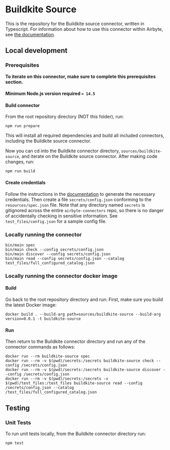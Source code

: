 # Buildkite Source

This is the repository for the Buildkite source connector, written in Typescript.
For information about how to use this connector within Airbyte, see [the
documentation](https://docs.airbyte.io/integrations/sources/buildkite).

## Local development

### Prerequisites

**To iterate on this connector, make sure to complete this prerequisites
section.**

#### Minimum Node.js version required `= 14.5`

#### Build connector

From the root repository directory (NOT this folder), run:

```
npm run prepare
```

This will install all required dependencies and build all included connectors,
including the Buildkite source connector.

Now you can cd into the Buildkite connector directory, `sources/buildkite-source`,
and iterate on the Buildkite source connector. After making code changes, run:

```
npm run build
```

#### Create credentials

Follow the instructions in the
[documentation](https://docs.airbyte.io/integrations/sources/buildkite) to
generate the necessary credentials. Then create a file `secrets/config.json`
conforming to the `resources/spec.json` file. Note that any directory named
`secrets` is gitignored across the entire `airbyte-connectors` repo, so there is
no danger of accidentally checking in sensitive information. See
`test_files/config.json` for a sample config file.

### Locally running the connector

```
bin/main spec
bin/main check --config secrets/config.json
bin/main discover --config secrets/config.json
bin/main read --config secrets/config.json --catalog test_files/full_configured_catalog.json
```

### Locally running the connector docker image

#### Build

Go back to the root repository directory and run:
First, make sure you build the latest Docker image:

```
docker build . --build-arg path=sources/buildkite-source --build-arg version=0.0.1 -t buildkite-source
```

#### Run

Then return to the Buildkite connector directory and run any of the connector
commands as follows:

```
docker run --rm buildkite-source spec
docker run --rm -v $(pwd)/secrets:/secrets buildkite-source check --config /secrets/config.json
docker run --rm -v $(pwd)/secrets:/secrets buildkite-source discover --config /secrets/config.json
docker run --rm -v $(pwd)/secrets:/secrets -v $(pwd)/test_files:/test_files buildkite-source read --config /secrets/config.json --catalog /test_files/full_configured_catalog.json
```

## Testing

### Unit Tests

To run unit tests locally, from the Buildkite connector directory run:

```
npm test
```
